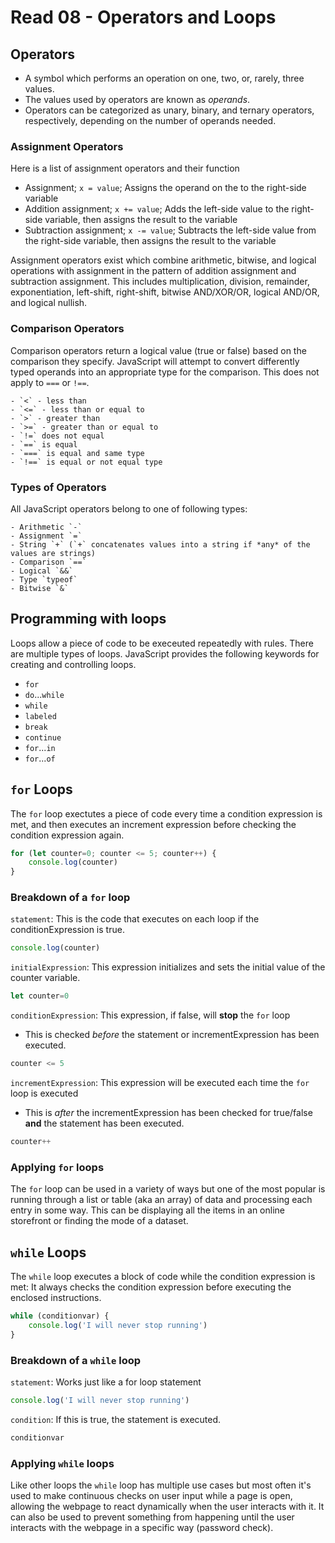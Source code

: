 # Read 08 - Operators and Loops

## Operators

- A symbol which performs an operation on one, two, or, rarely, three values.
- The values used by operators are known as *operands*.
- Operators can be categorized as unary, binary, and ternary operators, respectively, depending on the number of operands needed.


### Assignment Operators

Here is a list of assignment operators and their function

- Assignment; `x = value`; Assigns the operand on the to the right-side variable
- Addition assignment; `x += value`; Adds the left-side value to the right-side variable, then assigns the result to the variable
- Subtraction assignment; `x -= value`; Subtracts the left-side value from the right-side variable, then assigns the result to the variable

Assignment operators exist which combine arithmetic, bitwise, and logical operations with assignment in the pattern of addition assignment and subtraction assignment. This includes multiplication, division, remainder, exponentiation, left-shift, right-shift, bitwise AND/XOR/OR, logical AND/OR, and logical nullish.

### Comparison Operators

Comparison operators return a logical value (true or false) based on the comparison they specify. JavaScript will attempt to convert differently typed operands into an appropriate type for the comparison. This does not apply to `===` or `!==`.

    - `<` - less than
    - `<=` - less than or equal to
    - `>` - greater than
    - `>=` - greater than or equal to
    - `!=` does not equal
    - `==` is equal
    - `===` is equal and same type
    - `!==` is equal or not equal type

### Types of Operators

All JavaScript operators belong to one of following types:

    - Arithmetic `-`
    - Assignment `=`
    - String `+` (`+` concatenates values into a string if *any* of the values are strings)
    - Comparison `==`
    - Logical `&&`
    - Type `typeof`
    - Bitwise `&`

## Programming with loops

Loops allow a piece of code to be execeuted repeatedly with rules. There are multiple types of loops. JavaScript provides the following keywords for creating and controlling loops.

- `for`
- `do`...`while`
- `while`
- `labeled`
- `break`
- `continue`
- `for`...`in`
- `for`...`of`

## `for` Loops

The `for` loop exectutes a piece of code every time a condition expression is met, and then executes an increment expression before checking the condition expression again.

```js
for (let counter=0; counter <= 5; counter++) {
    console.log(counter)
}
```

### Breakdown of a `for` loop

`statement`: This is the code that executes on each loop if  the conditionExpression is true.

```js
console.log(counter)
```

`initialExpression`: This expression initializes and sets the initial value of the counter variable.

```js
let counter=0
```

`conditionExpression`: This expression, if false, will **stop** the `for` loop 

- This is checked *before* the statement or incrementExpression has been executed.

```js
counter <= 5
```

`incrementExpression`: This expression will be executed each time the `for` loop is executed

- This is *after* the incrementExpression has been checked for true/false **and** the statement has been executed.

```js
counter++
```

### Applying `for` loops

The `for` loop can be used in a variety of ways but one of the most popular is running through a list or table (aka an array) of data and processing each entry in some way. This can be displaying all the items in an online storefront or finding the mode of a dataset.

## `while` Loops

The `while` loop executes a block of code while the condition expression is met: It always checks the condition expression before executing the enclosed instructions.

```js
while (conditionvar) {
    console.log('I will never stop running')
}
```

### Breakdown of a `while` loop

`statement`: Works just like a for loop statement

```js
console.log('I will never stop running')
```

`condition`: If this is true, the statement is executed.

```js
conditionvar
```

### Applying `while` loops

Like other loops the `while` loop has multiple use cases but most often it's used to make continuous checks on user input while a page is open, allowing the webpage to react dynamically when the user interacts with it. It can also be used to prevent something from happening until the user interacts with the webpage in a specific way (password check).
